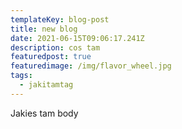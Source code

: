 ```yaml
---
templateKey: blog-post
title: new blog
date: 2021-06-15T09:06:17.241Z
description: cos tam
featuredpost: true
featuredimage: /img/flavor_wheel.jpg
tags:
  - jakitamtag
---
```

Jakies tam body